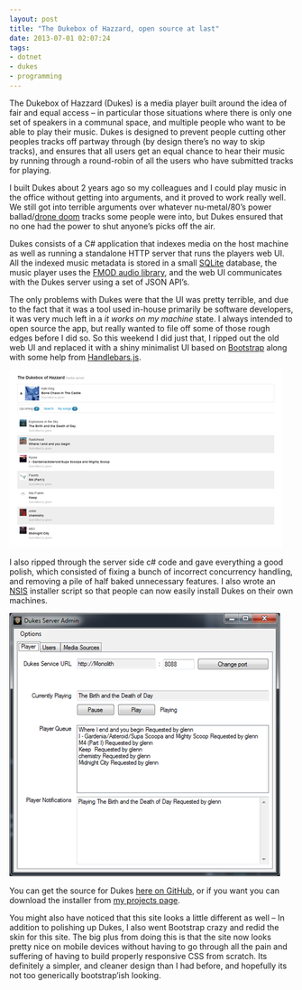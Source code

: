 ```yaml
---
layout: post
title: "The Dukebox of Hazzard, open source at last"
date: 2013-07-01 02:07:24
tags:
- dotnet
- dukes
- programming
---
```


The Dukebox of Hazzard (Dukes) is a media player built around the idea of fair and equal access – in particular those situations where there is only one set of speakers in a communal space, and multiple people who want to be able to play their music. Dukes is designed to prevent people cutting other peoples tracks off partway through (by design there’s no way to skip tracks), and ensures that all users get an equal chance to hear their music by running through a round-robin of all the users who have submitted tracks for playing.

I built Dukes about 2 years ago so my colleagues and I could play music in the office without getting into arguments, and it proved to work really well. We still got into terrible arguments over whatever nu-metal/80’s power ballad/[drone doom](http://www.youtube.com/watch?v=p34zA9wTRig) tracks some people were into, but Dukes ensured that no one had the power to shut anyone’s picks off the air.

Dukes consists of a C# application that indexes media on the host machine as well as running a standalone HTTP server that runs the players web UI. All the indexed music metadata is stored in a small [SQLite](http://www.sqlite.org/) database, the music player uses the [FMOD audio library](http://www.fmod.org/), and the web UI communicates with the Dukes server using a set of JSON API’s.

The only problems with Dukes were that the UI was pretty terrible, and due to the fact that it was a tool used in-house primarily be software developers, it was very much left in a *it works on my machine* state. I always intended to open source the app, but really wanted to file off some of those rough edges before I did so. So this weekend I did just that, I ripped out the old web UI and replaced it with a shiny minimalist UI based on [Bootstrap](http://twitter.github.io/bootstrap/) along with some help from [Handlebars.js](http://handlebarsjs.com/).



[![image](/assets/images/news/QI7spVXBcUuCN3fX4YYlqw.png "image")](/assets/images/news/FNxB69HWq0yr4WHyq3G4UQ.png)



I also ripped through the server side c# code and gave everything a good polish, which consisted of fixing a bunch of incorrect concurrency handling, and removing a pile of half baked unnecessary features. I also wrote an [NSIS](http://nsis.sourceforge.net/Download) installer script so that people can now easily install Dukes on their own machines.



[![image](/assets/images/news/sE5Kx_uV00-WEoZMUxLHKg.png "image")](/assets/images/news/8OmFhFFnuEmcHlGRDa667w.png)



You can get the source for Dukes [here on GitHub](https://github.com/mrsharpoblunto/dukes), or if you want you can download the installer from [my projects page](http://www.sharpoblunto.com/Projects#dukes). 

You might also have noticed that this site looks a little different as well – In addition to polishing up Dukes, I also went Bootstrap crazy and redid the skin for this site. The big plus from doing this is that the site now looks pretty nice on mobile devices without having to go through all the pain and suffering of having to build properly responsive CSS from scratch. Its definitely a simpler, and cleaner design than I had before, and hopefully its not too generically bootstrap’ish looking.